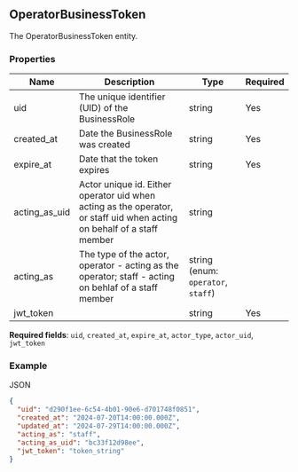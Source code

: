 ## OperatorBusinessToken

The OperatorBusinessToken entity.

### Properties

| Name | Description | Type | Required |
| --- | --- | --- | --- |
| uid | The unique identifier (UID) of the BusinessRole | string | Yes |
| created_at | Date the BusinessRole was created | string | Yes |
| expire_at | Date that the token expires | string | Yes |
| acting_as_uid | Actor unique id. Either operator uid when acting as the operator, or staff uid when acting on behalf of a staff member | string |  |
| acting_as | The type of the actor, operator - acting as the operator; staff - acting on behlaf of a staff member | string (enum: `operator`, `staff`) |  |
| jwt_token |  | string | Yes |

**Required fields**: `uid`, `created_at`, `expire_at`, `actor_type`, `actor_uid`, `jwt_token`

### Example

JSON

```json
{
  "uid": "d290f1ee-6c54-4b01-90e6-d701748f0851",
  "created_at": "2024-07-20T14:00:00.000Z",
  "updated_at": "2024-07-29T14:00:00.000Z",
  "acting_as": "staff",
  "acting_as_uid": "bc33f12d98ee",
  "jwt_token": "token_string"
}
```